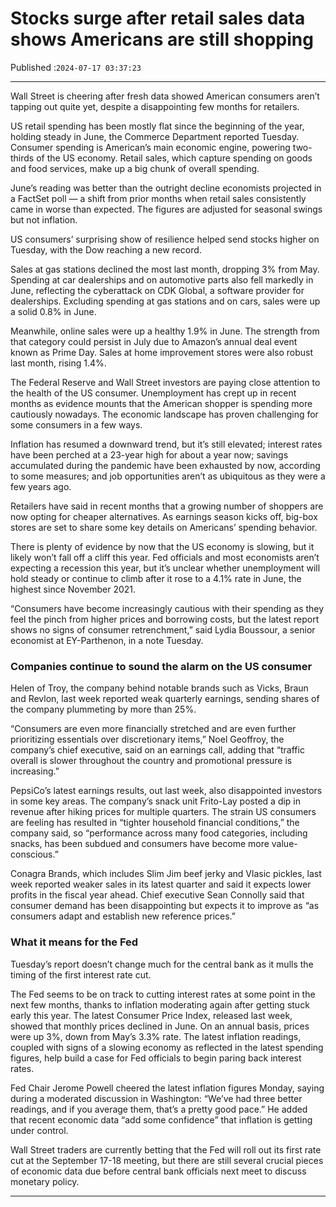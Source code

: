# Stocks surge after retail sales data shows Americans are still shopping

Published :`2024-07-17 03:37:23`

---

Wall Street is cheering after fresh data showed American consumers aren’t tapping out quite yet, despite a disappointing few months for retailers.

US retail spending has been mostly flat since the beginning of the year, holding steady in June, the Commerce Department reported Tuesday. Consumer spending is American’s main economic engine, powering two-thirds of the US economy. Retail sales, which capture spending on goods and food services, make up a big chunk of overall spending.

June’s reading was better than the outright decline economists projected in a FactSet poll — a shift from prior months when retail sales consistently came in worse than expected. The figures are adjusted for seasonal swings but not inflation.

US consumers’ surprising show of resilience helped send stocks higher on Tuesday, with the Dow reaching a new record.

Sales at gas stations declined the most last month, dropping 3% from May. Spending at car dealerships and on automotive parts also fell markedly in June, reflecting the cyberattack on CDK Global, a software provider for dealerships. Excluding spending at gas stations and on cars, sales were up a solid 0.8% in June.

Meanwhile, online sales were up a healthy 1.9% in June. The strength from that category could persist in July due to Amazon’s annual deal event known as Prime Day. Sales at home improvement stores were also robust last month, rising 1.4%.

The Federal Reserve and Wall Street investors are paying close attention to the health of the US consumer. Unemployment has crept up in recent months as evidence mounts that the American shopper is spending more cautiously nowadays. The economic landscape has proven challenging for some consumers in a few ways.

Inflation has resumed a downward trend, but it’s still elevated; interest rates have been perched at a 23-year high for about a year now; savings accumulated during the pandemic have been exhausted by now, according to some measures; and job opportunities aren’t as ubiquitous as they were a few years ago.

Retailers have said in recent months that a growing number of shoppers are now opting for cheaper alternatives. As earnings season kicks off, big-box stores are set to share some key details on Americans’ spending behavior.

There is plenty of evidence by now that the US economy is slowing, but it likely won’t fall off a cliff this year. Fed officials and most economists aren’t expecting a recession this year, but it’s unclear whether unemployment will hold steady or continue to climb after it rose to a 4.1% rate in June, the highest since November 2021.

“Consumers have become increasingly cautious with their spending as they feel the pinch from higher prices and borrowing costs, but the latest report shows no signs of consumer retrenchment,” said Lydia Boussour, a senior economist at EY-Parthenon, in a note Tuesday.

### Companies continue to sound the alarm on the US consumer

Helen of Troy, the company behind notable brands such as Vicks, Braun and Revlon, last week reported weak quarterly earnings, sending shares of the company plummeting by more than 25%.

“Consumers are even more financially stretched and are even further prioritizing essentials over discretionary items,” Noel Geoffroy, the company’s chief executive, said on an earnings call, adding that “traffic overall is slower throughout the country and promotional pressure is increasing.”

PepsiCo’s latest earnings results, out last week, also disappointed investors in some key areas. The company’s snack unit Frito-Lay posted a dip in revenue after hiking prices for multiple quarters. The strain US consumers are feeling has resulted in “tighter household financial conditions,” the company said, so “performance across many food categories, including snacks, has been subdued and consumers have become more value-conscious.”

Conagra Brands, which includes Slim Jim beef jerky and Vlasic pickles, last week reported weaker sales in its latest quarter and said it expects lower profits in the fiscal year ahead. Chief executive Sean Connolly said that consumer demand has been disappointing but expects it to improve as “as consumers adapt and establish new reference prices.”

### What it means for the Fed

Tuesday’s report doesn’t change much for the central bank as it mulls the timing of the first interest rate cut.

The Fed seems to be on track to cutting interest rates at some point in the next few months, thanks to inflation moderating again after getting stuck early this year. The latest Consumer Price Index, released last week, showed that monthly prices declined in June. On an annual basis, prices were up 3%, down from May’s 3.3% rate. The latest inflation readings, coupled with signs of a slowing economy as reflected in the latest spending figures, help build a case for Fed officials to begin paring back interest rates.

Fed Chair Jerome Powell cheered the latest inflation figures Monday, saying during a moderated discussion in Washington: “We’ve had three better readings, and if you average them, that’s a pretty good pace.” He added that recent economic data “add some confidence” that inflation is getting under control.

Wall Street traders are currently betting that the Fed will roll out its first rate cut at the September 17-18 meeting, but there are still several crucial pieces of economic data due before central bank officials next meet to discuss monetary policy.

---

